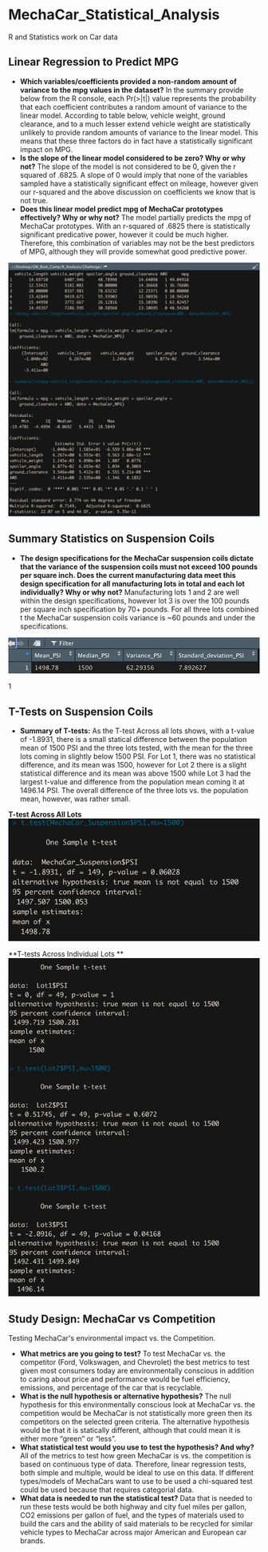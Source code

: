 # MechaCar_Statistical_Analysis #

R and Statistics work on Car data

## Linear Regression to Predict MPG ##

* **Which variables/coefficients provided a non-random amount of variance to the mpg values in the dataset?** In the summary provide below from the R console, each Pr(>|t|) value represents the probability that each coefficient contributes a random amount of variance to the linear model. According to table below, vehicle weight, ground clearance, and to a much lesser extend vehicle weight are statistically unlikely to provide random amounts of variance to the linear model. This means that these three factors do in fact have a statistically significant impact on MPG. 
* **Is the slope of the linear model considered to be zero? Why or why not?** The slope of the model is not considered to be 0, given the r squared of .6825. A slope of 0 would imply that none of the variables sampled have a statistically significant effect on mileage, however given our r-squared and the above discussion on coefficients we know that is not true.
* **Does this linear model predict mpg of MechaCar prototypes effectively? Why or why not?** The model partially predicts the mpg of MechaCar prototypes. With an r-squared of .6825 there is statistically significant predicative power, however it could be much higher. Therefore, this combination of variables may not be the best predictors of MPG, although they will provide somewhat good predictive power.

![](https://github.com/AsaHolley/MechaCar_Statistical_Analysis/blob/main/Linear%20Regression%20MPG.png)

## Summary Statistics on Suspension Coils ##

* **The design specifications for the MechaCar suspension coils dictate that the variance of the suspension coils must not exceed 100 pounds per square inch. Does the current manufacturing data meet this design specification for all manufacturing lots in total and each lot individually? Why or why not?** Manufacturing lots 1 and 2 are well within the design specifications, however lot 3 is over the 100 pounds per square inch specification by 70+ pounds. For all three lots combined t the MechaCar suspension coils variance is ~60 pounds and under the specifications.

![](https://github.com/AsaHolley/MechaCar_Statistical_Analysis/blob/main/PSI%20Summary.png)

1[](https://github.com/AsaHolley/MechaCar_Statistical_Analysis/blob/main/Lot%20Summary.png)


## T-Tests on Suspension Coils ##

* **Summary of T-tests:** As the T-test Across all lots shows, with a t-value of -1.8931, there is a small statical difference between the population mean of 1500 PSI and the three lots tested, with the mean for the three lots coming in slightly below 1500 PSI. For Lot 1, there was no statistical difference, and its mean was 1500, however for Lot 2 there is a slight statistical difference and its mean was above 1500 while Lot 3 had the largest t-value and difference from the population mean coming it at 1496.14 PSI. The overall difference of the three lots vs. the population mean, however, was rather small.


 **T-test Across All Lots** 
![](https://github.com/AsaHolley/MechaCar_Statistical_Analysis/blob/main/T-test_for_total_sample.png)

**T-tests Across Individual Lots ** 
![](https://github.com/AsaHolley/MechaCar_Statistical_Analysis/blob/main/T-test_by_Lot.png)

## Study Design: MechaCar vs Competition ##

Testing MechaCar's environmental impact vs. the Competition.

* **What metrics are you going to test?** To test MechaCar vs. the competitor (Ford, Volkswagen, and Chevrolet) the best metrics to test given most consumers today are environmentally conscious in addition to caring about price and performance would be fuel efficiency, emissions, and percentage of the car that is recyclable. 
* **What is the null hypothesis or alternative hypothesis?** The null hypothesis for this environmentally conscious look at MechaCar vs. the competition would be  MechaCar is not statistically more green then its competitors on the selected green criteria. The alternative hypothesis would be that it is statically different, although that could mean it is either more “green” or “less”. 
* **What statistical test would you use to test the hypothesis? And why?** All of the metrics to test how green MechaCar is vs. the competition is based on continuous type of data. Therefore, linear regression tests, both simple and multiple, would be ideal to use on this data. If different types/models of MechaCars want to use to be used a chi-squared test could be used because that requires categorial data.
* **What data is needed to run the statistical test?** Data that is needed to run these tests would be both highway and city fuel miles per gallon, CO2 emissions per gallon of fuel, and the types of materials used to build the cars and the ability of said materials to be recycled for similar vehicle types to MechaCar across major American and European car brands.



